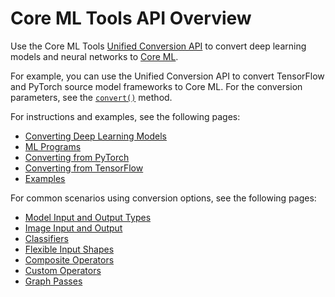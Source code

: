 # Core ML Tools API Overview

Use the Core ML Tools [Unified Conversion API](https://apple.github.io/coremltools/index.html) to convert deep learning models and neural networks to [Core ML](https://developer.apple.com/documentation/coreml "Core ML Framework").

For example, you can use the Unified Conversion API to convert TensorFlow and PyTorch source model frameworks to Core ML. For the conversion parameters, see the [`convert()`](https://apple.github.io/coremltools/source/coremltools.converters.convert.html#module-coremltools.converters._converters_entry) method.

For instructions and examples, see the following pages:

- [Converting Deep Learning Models](convert-learning-models)
- [ML Programs](ml-programs) 
- [Converting from PyTorch](convert-pytorch)
- [Converting from TensorFlow](convert-tensorflow) 
- [Examples](coremltools-examples) 

For common scenarios using conversion options, see the following pages:

- [Model Input and Output Types](model-input-and-output-types) 
- [Image Input and Output](image-inputs) 
- [Classifiers](classifiers)
- [Flexible Input Shapes](flexible-inputs)
- [Composite Operators](composite-operators) 
- [Custom Operators](custom-operators)
- [Graph Passes](graph-passes-intro)

